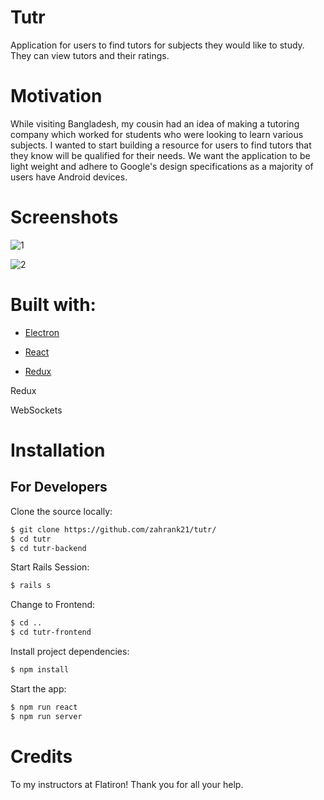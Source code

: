

# Tutr
Application for users to find tutors for subjects they would like to study. They can view tutors and their ratings. 

# Motivation
While visiting Bangladesh, my cousin had an idea of making a tutoring company which worked for students who were looking to learn various subjects. I wanted to start building a resource for users to find tutors that they know will be qualified for their needs. We want the application to be light weight and adhere to Google's design specifications as a majority of users have Android devices. 

# Screenshots
![1](https://i.imgur.com/dpfHZSA.png)

![2](https://i.imgur.com/jS2BeC4.jpg)

# Built with:

- [Electron](https://electron.atom.io)

- [React](https://reactjs.org/)

- [Redux](https://redux.js.org/)

Redux

WebSockets

# Installation

## For Developers 
Clone the source locally:

```sh
$ git clone https://github.com/zahrank21/tutr/
$ cd tutr
$ cd tutr-backend
```
Start Rails Session:

```sh
$ rails s
```
Change to Frontend:

```sh
$ cd ..
$ cd tutr-frontend
```

Install project dependencies:

```sh
$ npm install
```

Start the app:

```sh
$ npm run react
$ npm run server
```

# Credits

To my instructors at Flatiron! Thank you for all your help.
